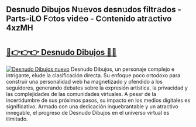 ## Desnudo Dibujos N𝚞𝚎vos desn𝚞dos filtr𝚊dos - Parts-iLO F𝚘tos vid𝚎o - C𝚘ntenido atr𝚊ctivo 4xzMH

# <h2><a href="http://mbayie.tromn.icu/?c=Desnudo+Dibujos">🔗👉👉👉 Desnudo Dibujos 🔗🔗</a></h2>

[![Desnudo Dibujos nuevo](https://i.imgur.com/pEAQMta.gif)](http://mbayie.tromn.icu/?c=Desnudo+Dibujos)
Desnudo Dibujos, un personaje complejo e intrigante, elude la clasificación directa. Su enfoque poco ortodoxo para construir una personalidad web ha magnetizado y ofendido a los seguidores, generando debates sobre la expresión artística, la privacidad y las complejidades de las comunidades virtuales. A pesar de la incertidumbre de sus próximos pasos, su impacto en los medios digitales es significativo. Armado con una dedicación inquebrantable y un atractivo innegable, el progreso de Desnudo Dibujos en el universo virtual es ilimitado.
